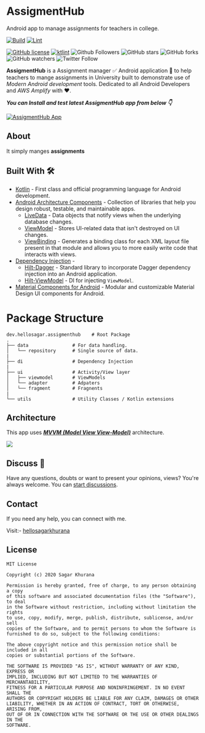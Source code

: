 # AssigmentHub
Android app to manage assignments for teachers in college.


[![Build](https://github.com/hellosagar/AssigmentHub/workflows/Build/badge.svg?branch=main)](https://github.com/hellosagar/AssigmentHub/actions?query=workflow%3ABuild)
[![Lint](https://github.com/hellosagar/AssigmentHub/workflows/Lint/badge.svg?branch=main)](https://github.com/hellosagar/AssigmentHub/actions?query=workflow%3ALint)

[![GitHub license](https://img.shields.io/badge/License-MIT-blue.svg)](LICENSE)
[![ktlint](https://img.shields.io/badge/code%20style-%E2%9D%A4-FF4081.svg)](https://ktlint.github.io/)
![Github Followers](https://img.shields.io/github/followers/hellosagar?label=Follow&style=social)
![GitHub stars](https://img.shields.io/github/stars/hellosagar/AssigmentHub?style=social)
![GitHub forks](https://img.shields.io/github/forks/hellosagar/AssigmentHub?style=social)
![GitHub watchers](https://img.shields.io/github/watchers/hellosagar/AssigmentHub?style=social)
![Twitter Follow](https://img.shields.io/twitter/follow/SagarKh03980377?label=Follow&style=social)

**AssigmentHub** is a Assignment manager ✅ Android application 📱 to help teachers to mange assignments in University built to demonstrate use of *Modern Android development* tools. Dedicated to all Android Developers and *AWS Amplify* with ❤️. 

***You can Install and test latest AssigmentHub app from below 👇***

[![AssigmentHub App](https://img.shields.io/badge/AssigmentHub✅-APK-red.svg?style=for-the-badge&logo=android)](https://github.com/hellosagar/AssigmentHub/releases/latest/download/app.apk)

## About
It simply manges **assignments**

## Built With 🛠
- [Kotlin](https://kotlinlang.org/) - First class and official programming language for Android development.
- [Android Architecture Components](https://developer.android.com/topic/libraries/architecture) - Collection of libraries that help you design robust, testable, and maintainable apps.
  - [LiveData](https://developer.android.com/topic/libraries/architecture/livedata) - Data objects that notify views when the underlying database changes.
  - [ViewModel](https://developer.android.com/topic/libraries/architecture/viewmodel) - Stores UI-related data that isn't destroyed on UI changes. 
  - [ViewBinding](https://developer.android.com/topic/libraries/view-binding) - Generates a binding class for each XML layout file present in that module and allows you to more easily write code that interacts with views.
- [Dependency Injection](https://developer.android.com/training/dependency-injection) - 
  - [Hilt-Dagger](https://dagger.dev/hilt/) - Standard library to incorporate Dagger dependency injection into an Android application.
  - [Hilt-ViewModel](https://developer.android.com/training/dependency-injection/hilt-jetpack) - DI for injecting `ViewModel`.
- [Material Components for Android](https://github.com/material-components/material-components-android) - Modular and customizable Material Design UI components for Android.

# Package Structure
    
    dev.hellosagar.assigmenthub    # Root Package
    .
    ├── data                # For data handling.
    │   └── repository      # Single source of data.   
    |
    ├── di                  # Dependency Injection             
    |
    ├── ui                  # Activity/View layer
    │   ├── viewmodel       # ViewModels
    │   └── adapter         # Adpaters
    │   └── fragment        # Fragnents
    |
    └── utils               # Utility Classes / Kotlin extensions


## Architecture
This app uses [***MVVM (Model View View-Model)***](https://developer.android.com/jetpack/docs/guide#recommended-app-arch) architecture.

![](https://developer.android.com/topic/libraries/architecture/images/final-architecture.png)

## Discuss 💬

Have any questions, doubts or want to present your opinions, views? You're always welcome. You can [start discussions](https://github.com/hellosagar/AssigmentHub/discussions).

## Contact
If you need any help, you can connect with me.

Visit:- [hellosagarkhurana](https://www.instagram.com/hellosagarkhurana/)

## License
```
MIT License

Copyright (c) 2020 Sagar Khurana

Permission is hereby granted, free of charge, to any person obtaining a copy
of this software and associated documentation files (the "Software"), to deal
in the Software without restriction, including without limitation the rights
to use, copy, modify, merge, publish, distribute, sublicense, and/or sell
copies of the Software, and to permit persons to whom the Software is
furnished to do so, subject to the following conditions:

The above copyright notice and this permission notice shall be included in all
copies or substantial portions of the Software.

THE SOFTWARE IS PROVIDED "AS IS", WITHOUT WARRANTY OF ANY KIND, EXPRESS OR
IMPLIED, INCLUDING BUT NOT LIMITED TO THE WARRANTIES OF MERCHANTABILITY,
FITNESS FOR A PARTICULAR PURPOSE AND NONINFRINGEMENT. IN NO EVENT SHALL THE
AUTHORS OR COPYRIGHT HOLDERS BE LIABLE FOR ANY CLAIM, DAMAGES OR OTHER
LIABILITY, WHETHER IN AN ACTION OF CONTRACT, TORT OR OTHERWISE, ARISING FROM,
OUT OF OR IN CONNECTION WITH THE SOFTWARE OR THE USE OR OTHER DEALINGS IN THE
SOFTWARE.
```
